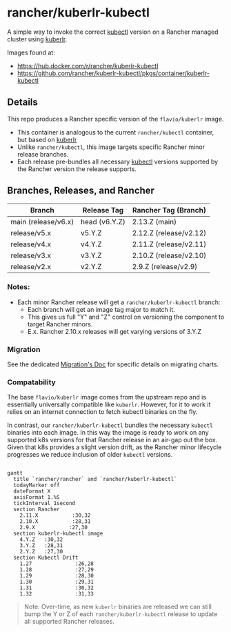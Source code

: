 # rancher/kuberlr-kubectl
A simple way to invoke the correct [kubectl](https://github.com/rancher/kubectl) version on a Rancher managed cluster using [kuberlr](https://github.com/flavio/kuberlr).

Images found at:

- https://hub.docker.com/r/rancher/kuberlr-kubectl
- https://github.com/rancher/kuberlr-kubectl/pkgs/container/kuberlr-kubectl

## Details
This repo produces a Rancher specific version of the `flavio/kuberlr` image.

  - This container is analogous to the current `rancher/kubectl` container, but based on [kuberlr](https://github.com/flavio/kuberlr)
  - Unlike `rancher/kubectl`, this image targets specific Rancher minor release branches.
  - Each release pre-bundles all necessary [kubectl](https://github.com/rancher/kubectl) versions supported by the Rancher version the release supports.

## Branches, Releases, and Rancher
| Branch              | Release Tag   | Rancher Tag (Branch)   |
|---------------------|---------------|------------------------|
| main (release/v6.x) | head (v6.Y.Z) | 2.13.Z (main)          |
| release/v5.x        | v5.Y.Z        | 2.12.Z (release/v2.12) |
| release/v4.x        | v4.Y.Z        | 2.11.Z (release/v2.11) |
| release/v3.x        | v3.Y.Z        | 2.10.Z (release/v2.10) |
| release/v2.x        | v2.Y.Z        | 2.9.Z (release/v2.9)   |

### Notes:
- Each minor Rancher release will get a `rancher/kuberlr-kubectl` branch:
  - Each branch will get an image tag major to match it.
  - This gives us full "Y" and "Z" control on versioning the component to target Rancher minors.
  - E.x. Rancher 2.10.x releases will get varying versions of 3.Y.Z

### Migration

See the dedicated [Migration's Doc](/docs/chart-migration.md) for specific details on migrating charts.

### Compatability

The base `flavio/kuberlr` image comes from the upstream repo and is essentially universally compatible like `kuberlr`.
However, for it to work it relies on an internet connection to fetch kubectl binaries on the fly.

In contrast, our `rancher/kuberlr-kubectl` bundles the necessary `kubectl` binaries into each image.
In this way the image is ready to work on any supported k8s versions for that Rancher release in an air-gap out the box.
Given that k8s provides a slight version drift, as the Rancher minor lifecycle progresses we reduce inclusion of older `kubectl` versions.


```mermaid

gantt
  title `rancher/rancher` and `rancher/kuberlr-kubectl`
  todayMarker off
  dateFormat X
  axisFormat 1.%S
  tickInterval 1second
  section Rancher
    2.11.X           :30,32
    2.10.X           :28,31
    2.9.X           :27,30
  section kuberlr-kubectl image
    4.Y.Z   :30,32
    3.Y.Z   :28,31
    2.Y.Z   :27,30
  section Kubectl Drift
    1.27              :26,28
    1.28              :27,29
    1.29              :28,30
    1.30              :29,31
    1.31              :30,32
    1.32              :31,33
```

> Note: Over-time, as new `kuberlr` binaries are released we can still bump the Y or Z of each `rancher/kuberlr-kubectl` release to update all supported Rancher releases.